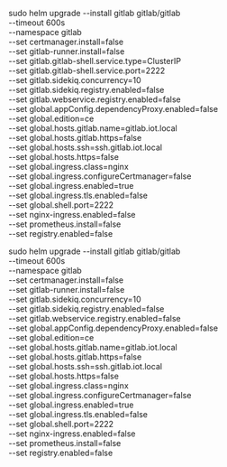 sudo helm upgrade --install gitlab gitlab/gitlab \
    --timeout 600s \
    --namespace gitlab \
    --set certmanager.install=false \
    --set gitlab-runner.install=false \
    --set gitlab.gitlab-shell.service.type=ClusterIP \
    --set gitlab.gitlab-shell.service.port=2222 \
    --set gitlab.sidekiq.concurrency=10 \
    --set gitlab.sidekiq.registry.enabled=false \
    --set gitlab.webservice.registry.enabled=false \
    --set global.appConfig.dependencyProxy.enabled=false \
    --set global.edition=ce \
    --set global.hosts.gitlab.name=gitlab.iot.local \
    --set global.hosts.gitlab.https=false \
    --set global.hosts.ssh=ssh.gitlab.iot.local \
    --set global.hosts.https=false \
    --set global.ingress.class=nginx \
    --set global.ingress.configureCertmanager=false \
    --set global.ingress.enabled=true \
    --set global.ingress.tls.enabled=false \
    --set global.shell.port=2222 \
    --set nginx-ingress.enabled=false \
    --set prometheus.install=false \
    --set registry.enabled=false


sudo helm upgrade --install gitlab gitlab/gitlab \
    --timeout 600s \
    --namespace gitlab \
    --set certmanager.install=false \
    --set gitlab-runner.install=false \
    --set gitlab.sidekiq.concurrency=10 \
    --set gitlab.sidekiq.registry.enabled=false \
    --set gitlab.webservice.registry.enabled=false \
    --set global.appConfig.dependencyProxy.enabled=false \
    --set global.edition=ce \
    --set global.hosts.gitlab.name=gitlab.iot.local \
    --set global.hosts.gitlab.https=false \
    --set global.hosts.ssh=ssh.gitlab.iot.local \
    --set global.hosts.https=false \
    --set global.ingress.class=nginx \
    --set global.ingress.configureCertmanager=false \
    --set global.ingress.enabled=true \
    --set global.ingress.tls.enabled=false \
    --set global.shell.port=2222 \
    --set nginx-ingress.enabled=false \
    --set prometheus.install=false \
    --set registry.enabled=false
